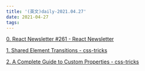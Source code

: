 ```yaml
---
title: '(英文)daily-2021.04.27'
date: 2021-04-27
tags:
---
```


[0. React Newsletter #261 - React Newsletter](https://reactnewsletter.com/issues/261)

[1. Shared Element Transitions - css-tricks](https://css-tricks.com/shared-element-transitions/)

[2. A Complete Guide to Custom Properties - css-tricks](https://css-tricks.com/a-complete-guide-to-custom-properties/)